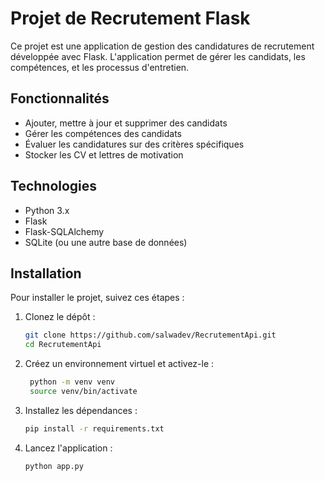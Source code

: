 # Projet de Recrutement Flask

Ce projet est une application de gestion des candidatures de recrutement développée avec Flask. L'application permet de gérer les candidats, les compétences, et les processus d'entretien.


## Fonctionnalités

- Ajouter, mettre à jour et supprimer des candidats
- Gérer les compétences des candidats
- Évaluer les candidatures sur des critères spécifiques
- Stocker les CV et lettres de motivation

## Technologies

- Python 3.x
- Flask
- Flask-SQLAlchemy
- SQLite (ou une autre base de données)

## Installation

Pour installer le projet, suivez ces étapes :

1. Clonez le dépôt :

   ```bash
   git clone https://github.com/salwadev/RecrutementApi.git
   cd RecrutementApi

2. Créez un environnement virtuel et activez-le :

   ```bash
    python -m venv venv
    source venv/bin/activate

3. Installez les dépendances :

   ```bash
   pip install -r requirements.txt

4. Lancez l'application :

   ```bash
   python app.py

